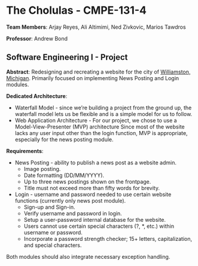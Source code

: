 # The Cholulas - CMPE-131-4 

**Team Members**: Arjay Reyes, Ali Altimimi, Ned Zivkovic, Marios Tawdros

**Professor**: Andrew Bond

## Software Engineering I - Project

**Abstract**: Redesigning and recreating a website for the city of [Williamston, Michigan](http://new.williamston-mi.us/). Primarily focused on implementing News Posting and Login modules.

**Dedicated Architecture**: 
* Waterfall Model - since we’re building a project from the ground up, the waterfall model lets us be flexible and is a simple model for us to follow.
* Web Application Architecture - For our project, we chose to use a Model-View-Presenter (MVP) architecture Since most of the website lacks any user input other than the login function, MVP is appropriate, especially for the news posting module.


**Requirements**: 
* News Posting - ability to publish a news post as a website admin.
  * Image posting.
  * Date formatting (DD/MM/YYYY).
  * Up to three news postings shown on the frontpage.
  * Title must not exceed more than fifty words for brevity.
* Login - username and password needed to use certain website functions (currently only news post module).
  * Sign-up and Sign-in.
  * Verify username and password in login.
  * Setup a user-password internal database for the website.
  * Users cannot use certain special characters (?, *, etc.) within username or password.
  * Incorporate a password strength checker; 15+ letters, capitalization, and special characters.

Both modules should also integrate necessary exception handling.
